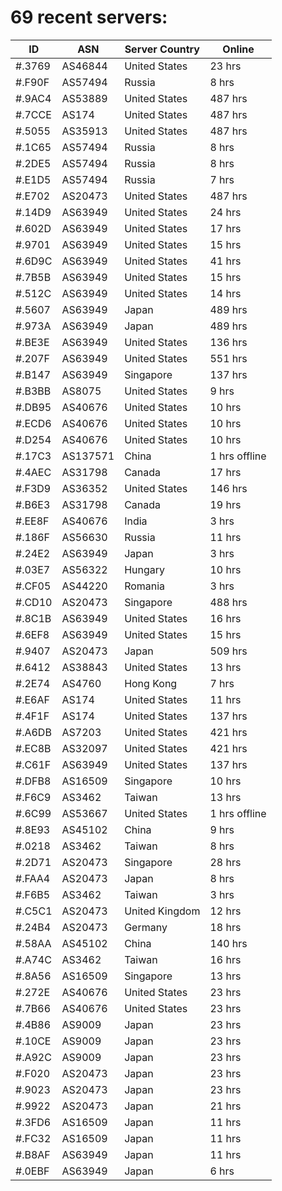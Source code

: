 # 69 recent servers:

| ID | ASN | Server Country | Online |
| ------ | ------ | ------ | ------ |
| #.3769 | AS46844 | United States | 23 hrs |
| #.F90F | AS57494 | Russia | 8 hrs |
| #.9AC4 | AS53889 | United States | 487 hrs |
| #.7CCE | AS174 | United States | 487 hrs |
| #.5055 | AS35913 | United States | 487 hrs |
| #.1C65 | AS57494 | Russia | 8 hrs |
| #.2DE5 | AS57494 | Russia | 8 hrs |
| #.E1D5 | AS57494 | Russia | 7 hrs |
| #.E702 | AS20473 | United States | 487 hrs |
| #.14D9 | AS63949 | United States | 24 hrs |
| #.602D | AS63949 | United States | 17 hrs |
| #.9701 | AS63949 | United States | 15 hrs |
| #.6D9C | AS63949 | United States | 41 hrs |
| #.7B5B | AS63949 | United States | 15 hrs |
| #.512C | AS63949 | United States | 14 hrs |
| #.5607 | AS63949 | Japan | 489 hrs |
| #.973A | AS63949 | Japan | 489 hrs |
| #.BE3E | AS63949 | United States | 136 hrs |
| #.207F | AS63949 | United States | 551 hrs |
| #.B147 | AS63949 | Singapore | 137 hrs |
| #.B3BB | AS8075 | United States | 9 hrs |
| #.DB95 | AS40676 | United States | 10 hrs |
| #.ECD6 | AS40676 | United States | 10 hrs |
| #.D254 | AS40676 | United States | 10 hrs |
| #.17C3 | AS137571 | China | 1 hrs offline |
| #.4AEC | AS31798 | Canada | 17 hrs |
| #.F3D9 | AS36352 | United States | 146 hrs |
| #.B6E3 | AS31798 | Canada | 19 hrs |
| #.EE8F | AS40676 | India | 3 hrs |
| #.186F | AS56630 | Russia | 11 hrs |
| #.24E2 | AS63949 | Japan | 3 hrs |
| #.03E7 | AS56322 | Hungary | 10 hrs |
| #.CF05 | AS44220 | Romania | 3 hrs |
| #.CD10 | AS20473 | Singapore | 488 hrs |
| #.8C1B | AS63949 | United States | 16 hrs |
| #.6EF8 | AS63949 | United States | 15 hrs |
| #.9407 | AS20473 | Japan | 509 hrs |
| #.6412 | AS38843 | United States | 13 hrs |
| #.2E74 | AS4760 | Hong Kong | 7 hrs |
| #.E6AF | AS174 | United States | 11 hrs |
| #.4F1F | AS174 | United States | 137 hrs |
| #.A6DB | AS7203 | United States | 421 hrs |
| #.EC8B | AS32097 | United States | 421 hrs |
| #.C61F | AS63949 | United States | 137 hrs |
| #.DFB8 | AS16509 | Singapore | 10 hrs |
| #.F6C9 | AS3462 | Taiwan | 13 hrs |
| #.6C99 | AS53667 | United States | 1 hrs offline |
| #.8E93 | AS45102 | China | 9 hrs |
| #.0218 | AS3462 | Taiwan | 8 hrs |
| #.2D71 | AS20473 | Singapore | 28 hrs |
| #.FAA4 | AS20473 | Japan | 8 hrs |
| #.F6B5 | AS3462 | Taiwan | 3 hrs |
| #.C5C1 | AS20473 | United Kingdom | 12 hrs |
| #.24B4 | AS20473 | Germany | 18 hrs |
| #.58AA | AS45102 | China | 140 hrs |
| #.A74C | AS3462 | Taiwan | 16 hrs |
| #.8A56 | AS16509 | Singapore | 13 hrs |
| #.272E | AS40676 | United States | 23 hrs |
| #.7B66 | AS40676 | United States | 23 hrs |
| #.4B86 | AS9009 | Japan | 23 hrs |
| #.10CE | AS9009 | Japan | 23 hrs |
| #.A92C | AS9009 | Japan | 23 hrs |
| #.F020 | AS20473 | Japan | 23 hrs |
| #.9023 | AS20473 | Japan | 23 hrs |
| #.9922 | AS20473 | Japan | 21 hrs |
| #.3FD6 | AS16509 | Japan | 11 hrs |
| #.FC32 | AS16509 | Japan | 11 hrs |
| #.B8AF | AS63949 | Japan | 11 hrs |
| #.0EBF | AS63949 | Japan | 6 hrs |

